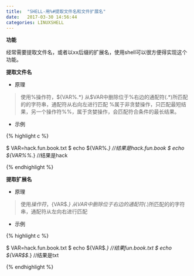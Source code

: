 ```yaml
---
title:  "SHELL-用%#提取文件名和文件扩展名"
date:   2017-03-30 14:56:44
categories: LINUXSHELL
---
```



**功能**

经常需要提取文件名，或者以xx后缀的扩展名，使用shell可以很方便得实现这个功能。

**提取文件名**

- 原理

> 使用%操作符，${VAR%.*}
> 从$VAR中删除位于%右边的通配符(.*)所匹配的的字符串，通配符从右向左进行匹配
> %属于非贪婪操作，只匹配最短结果，另一个操作符%%，属于贪婪操作，会匹配符合条件的最长结果。

- 示例

{% highlight c %}

$ VAR=hack.fun.book.txt
$ echo ${VAR%.*} //结果是hack.fun.book
$ echo ${VAR%%.*} //结果是hack

{% endhighlight %}

**提取扩展名**

- 原理

> 使用$操作符，${VAR$*.}
> 从$VAR中删除位于$右边的通配符(*.)所匹配的的字符串，通配符从左向右进行匹配

- 示例

{% highlight c %}

$ VAR=hack.fun.book.txt
$ echo ${VAR$*.}  //结果fun.book.txt
$ echo ${VAR$$*.} //结果是txt

{% endhighlight %}